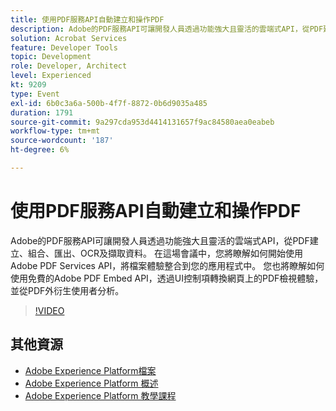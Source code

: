 ```yaml
---
title: 使用PDF服務API自動建立和操作PDF
description: Adobe的PDF服務API可讓開發人員透過功能強大且靈活的雲端式API，從PDF建立、組合、匯出、OCR及擷取資料。 在這場會議中，您將瞭解如何開始使用Adobe PDF Services API，將檔案體驗整合到您的應用程式中。 您也將瞭解如何使用免費的Adobe PDF Embed API，透過UI控制項轉換網頁上的PDF檢視體驗，並從PDF外衍生使用者分析。
solution: Acrobat Services
feature: Developer Tools
topic: Development
role: Developer, Architect
level: Experienced
kt: 9209
type: Event
exl-id: 6b0c3a6a-500b-4f7f-8872-0b6d9035a485
duration: 1791
source-git-commit: 9a297cda953d4414131657f9ac84580aea0eabeb
workflow-type: tm+mt
source-wordcount: '187'
ht-degree: 6%

---
```


# 使用PDF服務API自動建立和操作PDF

Adobe的PDF服務API可讓開發人員透過功能強大且靈活的雲端式API，從PDF建立、組合、匯出、OCR及擷取資料。 在這場會議中，您將瞭解如何開始使用Adobe PDF Services API，將檔案體驗整合到您的應用程式中。 您也將瞭解如何使用免費的Adobe PDF Embed API，透過UI控制項轉換網頁上的PDF檢視體驗，並從PDF外衍生使用者分析。

>[!VIDEO](https://video.tv.adobe.com/v/338039/?quality=12&learn=on&hidetitle=true)

## 其他資源

- [Adobe Experience Platform檔案](https://experienceleague.adobe.com/docs/experience-platform.html)
- [Adobe Experience Platform 概述](https://experienceleague.adobe.com/docs/experience-platform/landing/home.html?lang=zh-Hant)
- [Adobe Experience Platform 教學課程](https://experienceleague.adobe.com/docs/platform-learn/tutorials/overview.html?lang=zh-Hant)
